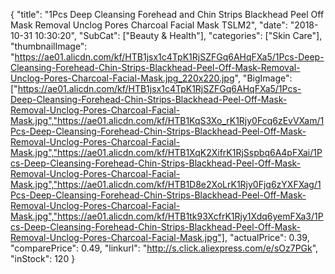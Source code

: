 {
	"title": "1Pcs Deep Cleansing Forehead and Chin Strips Blackhead Peel Off Mask Removal Unclog Pores Charcoal Facial Mask TSLM2",
	"date": "2018-10-31 10:30:20",
	"SubCat": ["Beauty & Health"],
	"categories": ["Skin Care"],
	"thumbnailImage": "https://ae01.alicdn.com/kf/HTB1jsx1c4TpK1RjSZFGq6AHqFXa5/1Pcs-Deep-Cleansing-Forehead-Chin-Strips-Blackhead-Peel-Off-Mask-Removal-Unclog-Pores-Charcoal-Facial-Mask.jpg_220x220.jpg",
	"BigImage": ["https://ae01.alicdn.com/kf/HTB1jsx1c4TpK1RjSZFGq6AHqFXa5/1Pcs-Deep-Cleansing-Forehead-Chin-Strips-Blackhead-Peel-Off-Mask-Removal-Unclog-Pores-Charcoal-Facial-Mask.jpg","https://ae01.alicdn.com/kf/HTB1KqS3Xo_rK1Rjy0Fcq6zEvVXam/1Pcs-Deep-Cleansing-Forehead-Chin-Strips-Blackhead-Peel-Off-Mask-Removal-Unclog-Pores-Charcoal-Facial-Mask.jpg","https://ae01.alicdn.com/kf/HTB1XqK2XifrK1RjSspbq6A4pFXai/1Pcs-Deep-Cleansing-Forehead-Chin-Strips-Blackhead-Peel-Off-Mask-Removal-Unclog-Pores-Charcoal-Facial-Mask.jpg","https://ae01.alicdn.com/kf/HTB1D8e2XoLrK1Rjy0Fjq6zYXFXag/1Pcs-Deep-Cleansing-Forehead-Chin-Strips-Blackhead-Peel-Off-Mask-Removal-Unclog-Pores-Charcoal-Facial-Mask.jpg","https://ae01.alicdn.com/kf/HTB1tk93XcfrK1Rjy1Xdq6yemFXa3/1Pcs-Deep-Cleansing-Forehead-Chin-Strips-Blackhead-Peel-Off-Mask-Removal-Unclog-Pores-Charcoal-Facial-Mask.jpg"],
	"actualPrice": 0.39,
	"comparePrice": 0.49,
	"linkurl": "http://s.click.aliexpress.com/e/sOz7PGk",
	"inStock": 120
}
